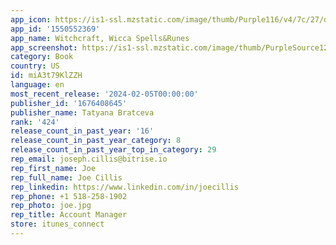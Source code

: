 ```yaml
---
app_icon: https://is1-ssl.mzstatic.com/image/thumb/Purple116/v4/7c/27/d4/7c27d438-4368-726c-fd43-a516c961f55d/AppIcon-1x_U007emarketing-0-7-0-85-220.png/1024x1024bb.png
app_id: '1550552369'
app_name: Witchcraft, Wicca Spells&Runes
app_screenshot: https://is1-ssl.mzstatic.com/image/thumb/PurpleSource126/v4/4a/c9/9f/4ac99f0a-ff98-5378-6fc0-15b636eb7bb3/bb29f1d9-4c9d-48dd-b2d0-d3ba7d232fdd_Screenshot_01.png/1242x2688bb.png
category: Book
country: US
id: miA3t79KlZZH
language: en
most_recent_release: '2024-02-05T00:00:00'
publisher_id: '1676408645'
publisher_name: Tatyana Bratceva
rank: '424'
release_count_in_past_year: '16'
release_count_in_past_year_category: 8
release_count_in_past_year_top_in_category: 29
rep_email: joseph.cillis@bitrise.io
rep_first_name: Joe
rep_full_name: Joe Cillis
rep_linkedin: https://www.linkedin.com/in/joecillis
rep_phone: +1 518-258-1902
rep_photo: joe.jpg
rep_title: Account Manager
store: itunes_connect
---
```


